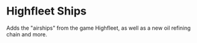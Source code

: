 # Highfleet Ships
 Adds the "airships" from the game Highfleet, as well as a new oil refining chain and more.
